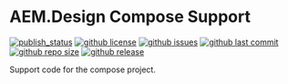 # AEM.Design Compose Support

[![publish_status](https://github.com/aem-design/npm-compose-webpack/workflows/Build/badge.svg)](https://github.com/aem-design/npm-compose-webpack/actions?workflow=Build)
[![github license](https://img.shields.io/github/license/aem-design/npm-compose-support)](https://github.com/aem-design/npm-compose-support) 
[![github issues](https://img.shields.io/github/issues/aem-design/npm-compose-support)](https://github.com/aem-design/npm-compose-support) 
[![github last commit](https://img.shields.io/github/last-commit/aem-design/npm-compose-support)](https://github.com/aem-design/npm-compose-support) 
[![github repo size](https://img.shields.io/github/repo-size/aem-design/npm-compose-support)](https://github.com/aem-design/npm-compose-support) 
[![github release](https://img.shields.io/github/release/aem-design/npm-compose-support)](https://github.com/aem-design/npm-compose-support)

Support code for the compose project.
